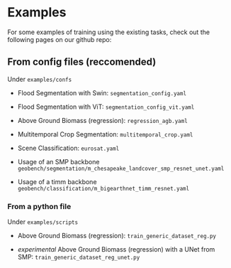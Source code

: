 # Examples

For some examples of training using the existing tasks, check out the following pages on our github repo:

## From config files (reccomended)

Under `examples/confs`

* Flood Segmentation with Swin: `segmentation_config.yaml`

* Flood Segmentation with ViT: `segmentation_config_vit.yaml`

* Above Ground Biomass (regression): `regression_agb.yaml`

* Multitemporal Crop Segmentation: `multitemporal_crop.yaml`

* Scene Classification: `eurosat.yaml`

* Usage of an SMP backbone `geobench/segmentation/m_chesapeake_landcover_smp_resnet_unet.yaml`

* Usage of a timm backbone `geobench/classification/m_bigearthnet_timm_resnet.yaml`

### From a python file

Under `examples/scripts`

* Above Ground Biomass (regression): `train_generic_dataset_reg.py`

* *experimental* Above Ground Biomass (regression) with a UNet from SMP: `train_generic_dataset_reg_unet.py`
